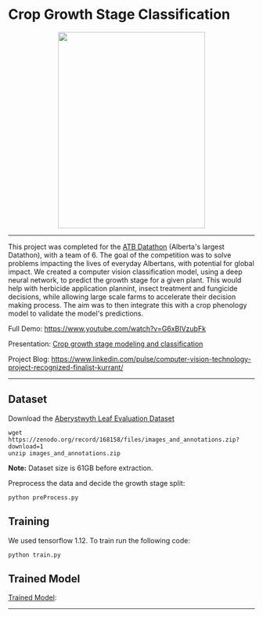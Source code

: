 # Crop Growth Stage Classification

<p align="center">
 <img src="https://github.com/a-jahani/CropGrowthStage/blob/master/demo.gif" width="300" height="400">
</p>

_______________
This project was completed for the [ATB Datathon](https://www.meetup.com/ATB-Transformation/events/258732806/) (Alberta's largest Datathon), with a team of 6. The goal of the competition was to solve problems impacting the lives of everyday Albertans, with potential for global impact. We created a computer vision classification model, using a deep neural network, to predict the growth stage for a given plant. This would help with herbicide application plannint, insect treatment and fungicide decisions, while allowing large scale farms to accelerate their decision making process. The aim was to then integrate this with a crop phenology model to validate the model's predictions.


Full Demo: https://www.youtube.com/watch?v=G6xBIVzubFk

Presentation: [Crop growth stage modeling and classification](https://drive.google.com/open?id=1P9jtOcwQjw0ygOf0gAYlQiGhG2rSv2cO)

Project Blog:
https://www.linkedin.com/pulse/computer-vision-technology-project-recognized-finalist-kurrant/
__________________
## Dataset
Download the [Aberystwyth Leaf Evaluation Dataset](https://zenodo.org/record/168158#.XKJz2kCYU_U) 
```
wget https://zenodo.org/record/168158/files/images_and_annotations.zip?download=1
unzip images_and_annotations.zip
```
**Note:** Dataset size is 61GB before extraction.

Preprocess the data and decide the growth stage split:
```
python preProcess.py
```

## Training 
We used tensorflow 1.12. To train run the following code:
```
python train.py
```


## Trained Model
[Trained Model](https://drive.google.com/open?id=1p2uP6Fic2GLnswXfaMa9xJZZKYb_eiHX):

________________

